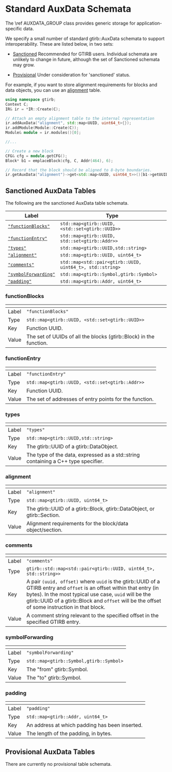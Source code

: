 Standard AuxData Schemata
=========================

The \ref AUXDATA_GROUP class provides generic storage for
application-specific data.

We specify a small number of standard gtirb::AuxData schemata to
support interoperability. These are listed below, in two sets:

- [Sanctioned](#sanctioned-auxdata-tables) Recommended for GTIRB
  users. Individual schemata are unlikely to change in future,
  although the set of Sanctioned schemata may grow.

- [Provisional](#provisional-auxdata-tables) Under consideration for
  'sanctioned' status.

For example, if you want to store alignment requirements for blocks
and data objects, you can use an [alignment](#alignment) table.

```c++
using namespace gtirb;
Context C;
IR& ir = *IR::Create(C);

// Attach an empty alignment table to the internal representation
ir.addAuxData("alignment", std::map<UUID, uint64_t>{});
ir.addModule(Module::Create(C));
Module& module = ir.modules()[0];

//...

// Create a new block
CFG& cfg = module.getCFG();
Block* b1 = emplaceBlock(cfg, C, Addr(464), 6);

// Record that the block should be aligned to 8-byte boundaries.
ir.getAuxData("alignment")->get<std::map<UUID, uint64_t>>()[b1->getUUID()] = 8;
```


## Sanctioned AuxData Tables

The following are the sanctioned AuxData table schemata.


| Label                                     | Type                                                          |
|-------------------------------------------|---------------------------------------------------------------|
| [`"functionBlocks"`](#functionBlocks)     | ```std::map<gtirb::UUID, <std::set<gtirb::UUID>>```           |
| [`"functionEntry"`](#functionEntry)       | ```std::map<gtirb::UUID, std::set<gtirb::Addr>>```            |
| [`"types"`](#types)                       | ```std::map<gtirb::UUID,std::string>```                       |
| [`"alignment"`](#alignment)               | ```std::map<gtirb::UUID, uint64_t>```                         |
| [`"comments"`](#comments)                 | ```std::map<std::pair<gtirb::UUID, uint64_t>, std::string>``` |
| [`"symbolForwarding"`](#symbolForwarding) | ```std::map<gtirb::Symbol,gtirb::Symbol>```                   |
| [`"padding"`](#padding)                   | ```std::map<gtirb::Addr, uint64_t>```                         |


### functionBlocks

| <!-- --> | <!-- -->                                                           |
|----------|--------------------------------------------------------------------|
| Label    | ```"functionBlocks"```                                             |
| Type     | ```std::map<gtirb::UUID, <std::set<gtirb::UUID>>```                |
| Key      | Function UUID.                                                     |
| Value    | The set of UUIDs of all the blocks (gtirb::Block) in the function. |


### functionEntry

| <!-- --> | <!-- -->                                               |
|----------|--------------------------------------------------------|
| Label    | ```"functionEntry"```                                  |
| Type     | ```std::map<gtirb::UUID, <std::set<gtirb::Addr>>```    |
| Key      | Function UUID.                                         |
| Value    | The set of addresses of entry points for the function. |


### types

| <!-- --> | <!-- -->                                                                          |
|----------|-----------------------------------------------------------------------------------|
| Label    | ```"types"```                                                                     |
| Type     | ```std::map<gtirb::UUID,std::string>```                                           |
| Key      | The gtirb::UUID of a gtirb::DataObject.                                           |
| Value    | The type of the data, expressed as a std::string containing a C++ type specifier. |


### alignment

| <!-- --> | <!-- -->                                                                 |
|----------|--------------------------------------------------------------------------|
| Label    | ```"alignment"```                                                        |
| Type     | ```std::map<gtirb::UUID, uint64_t>```                                    |
| Key      | The gtirb::UUID of a gtirb::Block, gtirb::DataObject, or gtirb::Section. |
| Value    | Alignment requirements for the block/data object/section.                |


### comments

| <!-- --> | <!-- -->                                                                                                                                                                                                                                                                           |
|----------|------------------------------------------------------------------------------------------------------------------------------------------------------------------------------------------------------------------------------------------------------------------------------------|
| Label    | ```"comments"```                                                                                                                                                                                                                                                                   |
| Type     | ```gtirb::std::map<std::pair<gtirb::UUID, uint64_t>, std::string>>```                                                                                                                                                                                                              |
| Key      | A pair `(uuid, offset)` where `uuid` is the gtirb::UUID of a GTIRB entry and `offset` is an offset within that entry (in bytes). In the most typical use case, `uuid` will be the gtirb::UUID of a gtirb::Block and `offset` will be the offset of some instruction in that block. |
| Value    | A comment string relevant to the specified offset in the specified GTIRB entry.                                                                                                                                                                                                    |


### symbolForwarding

| <!-- --> | <!-- -->                                    |
|----------|---------------------------------------------|
| Label    | ```"symbolForwarding"```                    |
| Type     | ```std::map<gtirb::Symbol,gtirb::Symbol>``` |
| Key      | The "from" gtirb::Symbol.                   |
| Value    | The "to" gtirb::Symbol.                     |


### padding

| <!-- --> | <!-- -->                                       |
|----------|------------------------------------------------|
| Label    | ```"padding"```                                |
| Type     | ```std::map<gtirb::Addr, uint64_t>```          |
| Key      | An address at which padding has been inserted. |
| Value    | The length of the padding, in bytes.           |


## Provisional AuxData Tables

There are currently no provisional table schemata.

